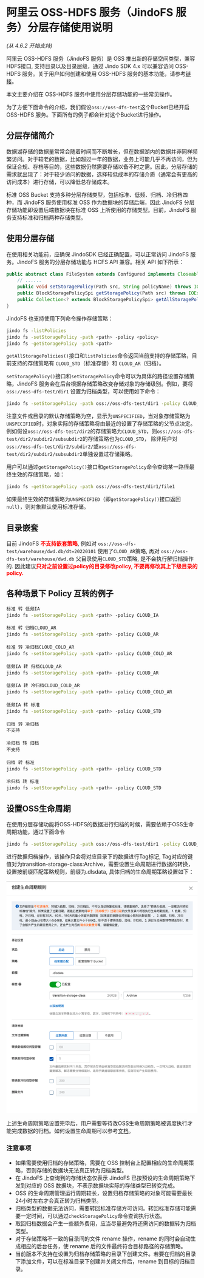 # 阿里云 OSS-HDFS 服务（JindoFS 服务）分层存储使用说明
*(从 4.6.2 开始支持)*


阿里云 OSS-HDFS 服务（JindoFS 服务）是 OSS 推出新的存储空间类型，兼容HDFS接口, 支持目录以及目录层级，通过 Jindo SDK 4.x 可以兼容访问 OSS-HDFS 服务。关于用户如何创建和使用 OSS-HDFS 服务的基本功能，请参考[链接](jindo_dls_quickstart.md)。

本文主要介绍在 OSS-HDFS 服务中使用分层存储功能的一些常见操作。

为了方便下面命令的介绍，我们假设`oss://oss-dfs-test`这个Bucket已经开启 OSS-HDFS 服务。下面所有的例子都会针对这个Bucket进行操作。

## 分层存储简介

数据湖存储的数据量常常会随着时间而不断增长，但在数据湖内的数据并非同样频繁访问。对于较老的数据，比如超过一年的数据，业务上可能几乎不再访问，但为保证合规、存档等目的，这些数据仍然需要存储以备不时之需。因此，分层存储的需求就出现了：对于较少访问的数据，选择较低成本的存储介质（通常会有更高的访问成本）进行存储，可以降低总存储成本。

标准 OSS Bucket 支持多种分层存储类型，包括标准、低频、归档、冷归档四种，而 JindoFS 服务使用标准 OSS 作为数据块的存储后端，因此 JindoFS 分层存储功能即设置后端数据块在标准 OSS 上所使用的存储类型。目前，JindoFS 服务支持标准和归档两种存储类型。

## 使用分层存储

在使用相关功能前，应确保 JindoSDK 已经正确配置，可以正常访问 JindoFS 服务。JindoFS 服务的分层存储功能与 HCFS API 兼容。相关 API 如下所示：

```java
public abstract class FileSystem extends Configured implements Closeable {
    // ......
    public void setStoragePolicy(Path src, String policyName) throws IOException;
    public BlockStoragePolicySpi getStoragePolicy(Path src) throws IOException;
    public Collection<? extends BlockStoragePolicySpi> getAllStoragePolicies() throws IOException;
}
```

JindoFS 也支持使用下列命令操作存储策略：

```bash
jindo fs -listPolicies
jindo fs -setStoragePolicy -path <path> -policy <policy>
jindo fs -getStoragePolicy -path <path>
```

`getAllStoragePolicies()`接口和`listPolicies`命令返回当前支持的存储策略，目前支持的存储策略有 `CLOUD_STD`（标准存储）和 `CLOUD_AR`（归档）。

`setStoragePolicy()`接口和`setStoragePolicy`命令可以为具体的路径设置存储策略，JindoFS 服务会在后台根据存储策略改变存储对象的存储级别。例如，要将 `oss://oss-dfs-test/dir1` 设置为归档类型，可以使用如下命令：

```bash
jindo fs -setStoragePolicy -path oss://oss-dfs-test/dir1 -policy CLOUD_AR
```

注意文件或目录的默认存储策略为空，显示为`UNSPECIFIED`，当对象存储策略为`UNSPECIFIED`时，对象实际的存储策略将由最近的设置了存储策略的父节点决定。
例如假设`oss://oss-dfs-test/dir2`的存储策略为`CLOUD_STD`，则`oss://oss-dfs-test/dir2/subdir2/subsubdir2`的存储策略也为`CLOUD_STD`，
除非用户对`oss://oss-dfs-test/dir2/subdir2/`或`oss://oss-dfs-test/dir2/subdir2/subsubdir2`单独设置过存储策略。

用户可以通过`getStoragePolicy()`接口和`getStoragePolicy`命令查询某一路径最终生效的存储策略，如：

```bash
jindo fs -getStoragePolicy -path oss://oss-dfs-test/dir1/file1
```

如果最终生效的存储策略为`UNSPECIFIED`（即`getStoragePolicy()`接口返回`null`），则对象默认使用标准存储。

## 目录嵌套

目前 JindoFS <span style="color:red">**不支持嵌套策略**</span>, 例如对 `oss://oss-dfs-test/warehouse/dwd.db/dt=20220101` 使用了`CLOUD_AR`策略, 再对 `oss://oss-dfs-test/warehouse/dwd.db` 父目录使用`CLOUD_STD`策略, 是不会执行解归档操作的. 因此建议<span style="color:red">**只对之前设置过policy的目录修改policy, 不要再修改其上下级目录的policy.**</span>

## 各种场景下 Policy 互转的例子
```bash
标准 转 低频IA
jindo fs -setStoragePolicy -path <path> -policy CLOUD_IA

标准 转 归档CLOUD_AR
jindo fs -setStoragePolicy -path <path> -policy CLOUD_AR

标准 转 冷归档CLOUD_COLD_AR
jindo fs -setStoragePolicy -path <path> -policy CLOUD_COLD_AR

低频IA 转 归档CLOUD_AR
jindo fs -setStoragePolicy -path <path> -policy CLOUD_AR

低频IA 转 冷归档CLOUD_COLD_AR
jindo fs -setStoragePolicy -path <path> -policy CLOUD_COLD_AR

低频IA 转 标准
jindo fs -setStoragePolicy -path <path> -policy CLOUD_STD

归档 转 冷归档 
不支持

冷归档 转 归档 
不支持

归档 转 标准
jindo fs -setStoragePolicy -path <path> -policy CLOUD_STD

冷归档 转 标准
jindo fs -setStoragePolicy -path <path> -policy CLOUD_STD
```

## 设置OSS生命周期
在使用分层存储功能将OSS-HDFS的数据进行归档的时候，需要依赖于OSS生命周期功能，通过下面命令
```bash
jindo fs -setStoragePolicy -path oss://oss-dfs-test/dir1 -policy CLOUD_AR
```
进行数据归档操作，该操作只会将对应目录下的数据进行Tag标记, Tag对应的键值对为transition-storage-class:Archive，需要设置生命周期进行数据的转换，设置按前缀匹配策略规则，前缀为.dlsdata, 具体归档的生命周期策略设置如下：

![生命周期设置](../pic/lifecycle.png)

 上述生命周期策略设置完毕后，用户需要等待改OSS生命周期策略被调度执行才能完成数据的归档。如何设置生命周期可以参考[文档](https://help.aliyun.com/document_detail/31904.html)。

### 注意事项

* 如果需要使用归档的存储策略，需要在 OSS 控制台上配置相应的生命周期策略，否则存储的数据块无法真正转为归档类型。
* 在 JindoFS 上查询到的存储状态仅表示 JindoFS 已按预设的生命周期策略下发到对应的 OSS 数据块，不表示数据块实际的存储类型已转变完成。
* OSS 的生命周期管理运行周期较长，设置归档存储策略的对象可能需要最长24小时左右才会真正转为归档类型。
* 归档类型的数据无法访问，需要转回标准存储方可访问。转回标准存储可能需要一定时间，可以通过`checkStoragePolicy`命令查询执行状态。
* 取回归档数据会产生一些额外费用，应当尽量避免将还需访问的数据转为归档类型。
* 对于存储策略不一致的目录间的文件 rename 操作，rename 的同时会自动生成相应的后台任务，使 rename 后的文件最终符合目标路径的存储策略。
* 当前版本不支持在设置为归档存储策略的目录下创建文件。若要在归档的目录下添加文件，可以在标准目录下创建并关闭文件后，rename 到目标的归档目录。
